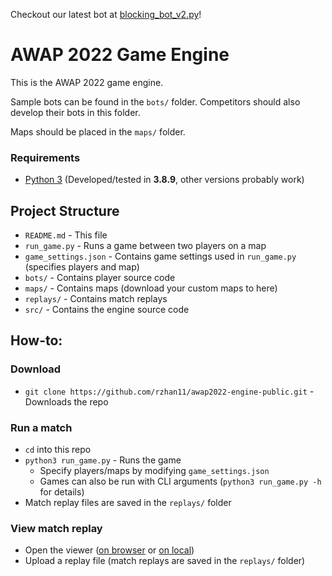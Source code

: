 Checkout our latest bot at [blocking_bot_v2.py](bots/blocking_bot_v2.py)!

# AWAP 2022 Game Engine

This is the AWAP 2022 game engine.

Sample bots can be found in the `bots/` folder. Competitors should also develop their bots in this folder.

Maps should be placed in the `maps/` folder.

### Requirements
* [Python 3](https://www.python.org/downloads/) (Developed/tested in **3.8.9**, other versions probably work)

## Project Structure
* `README.md` - This file
* `run_game.py` - Runs a game between two players on a map
* `game_settings.json` - Contains game settings used in `run_game.py` (specifies players and map)
* `bots/` - Contains player source code
* `maps/` - Contains maps (download your custom maps to here)
* `replays/` - Contains match replays
* `src/` - Contains the engine source code


## How-to:

### Download
* `git clone https://github.com/rzhan11/awap2022-engine-public.git` - Downloads the repo

### Run a match
* `cd` into this repo
* `python3 run_game.py` - Runs the game
    * Specify players/maps by modifying `game_settings.json`
    * Games can also be run with CLI arguments (`python3 run_game.py -h` for details)
* Match replay files are saved in the `replays/` folder

### View match replay
* Open the viewer ([on browser](http://awap2022.com:8080/viewer) or [on local](https://github.com/rzhan11/awap2022-viewer.git))
* Upload a replay file (match replays are saved in the `replays/` folder)
